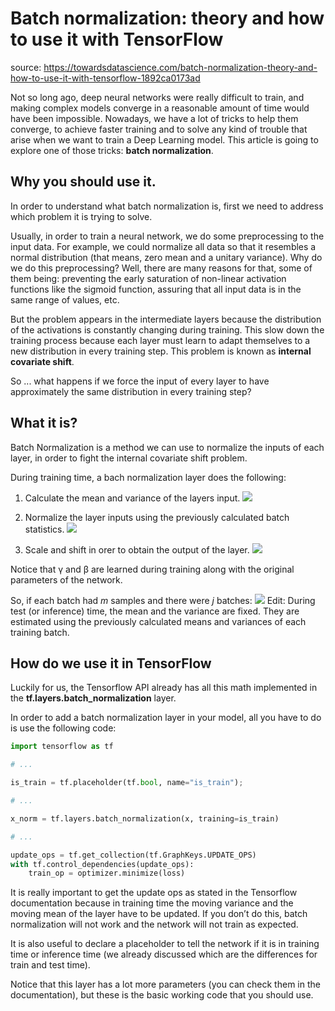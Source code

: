 # Batch normalization: theory and how to use it with TensorFlow
source: https://towardsdatascience.com/batch-normalization-theory-and-how-to-use-it-with-tensorflow-1892ca0173ad

Not so long ago, deep neural networks were really difficult to train, and making complex models converge in a reasonable amount of time would have been impossible. Nowadays, we have a lot of tricks to help them converge, to achieve faster training and to solve any kind of trouble that arise when we want to train a Deep Learning model. This article is going to explore one of those tricks: **batch normalization**.

## Why you should use it.
In order to understand what batch normalization is, first we need to address which problem it is trying to solve.

Usually, in order to train a neural network, we do some preprocessing to the input data. For example, we could normalize all data so that it resembles a normal distribution (that means, zero mean and a unitary variance). Why do we do this preprocessing? Well, there are many reasons for that, some of them being: preventing the early saturation of non-linear activation functions like the sigmoid function, assuring that all input data is in the same range of values, etc.

But the problem appears in the intermediate layers because the distribution of the activations is constantly changing during training. This slow down the training process because each layer must learn to adapt themselves to a new distribution in every training step. This problem is known as **internal covariate shift**.

So ... what happens if we force the input of every layer to have approximately the same distribution in every training step?

## What it is?
Batch Normalization is a method we can use to normalize the inputs of each layer, in order to fight the internal covariate shift problem.

During training time, a bach normalization layer does the following:
1. Calculate the mean and variance of the layers input.
![](https://cdn-images-1.medium.com/max/800/1*_6xWFQC0jb9_T1yz9iqOWA.png)

2. Normalize the layer inputs using the previously calculated batch statistics.
![](https://cdn-images-1.medium.com/max/800/1*I7YluVpp6-mfMoj4AZZI5g.png)

3. Scale and shift in orer to obtain the output of the layer. 
![](https://cdn-images-1.medium.com/max/800/1*G8-bO54pVT5eJCJ7MBabdA.png)

Notice that γ and β are learned during training along with the original parameters of the network.

So, if each batch had *m* samples and there were *j* batches:
![](https://cdn-images-1.medium.com/max/800/1*j9KW8tVE8XTEu6lcP1dFoQ.png)
Edit: During test (or inference) time, the mean and the variance are fixed. They are estimated using the previously calculated means and variances of each training batch.

## How do we use it in TensorFlow

Luckily for us, the Tensorflow API already has all this math implemented in the **tf.layers.batch_normalization** layer.

In order to add a batch normalization layer in your model, all you have to do is use the following code:
```python
import tensorflow as tf

# ...

is_train = tf.placeholder(tf.bool, name="is_train");

# ...

x_norm = tf.layers.batch_normalization(x, training=is_train)

# ...

update_ops = tf.get_collection(tf.GraphKeys.UPDATE_OPS)
with tf.control_dependencies(update_ops):
    train_op = optimizer.minimize(loss)
```

It is really important to get the update ops as stated in the Tensorflow documentation because in training time the moving variance and the moving mean of the layer have to be updated. If you don’t do this, batch normalization will not work and the network will not train as expected.

It is also useful to declare a placeholder to tell the network if it is in training time or inference time (we already discussed which are the differences for train and test time).

Notice that this layer has a lot more parameters (you can check them in the documentation), but these is the basic working code that you should use.
